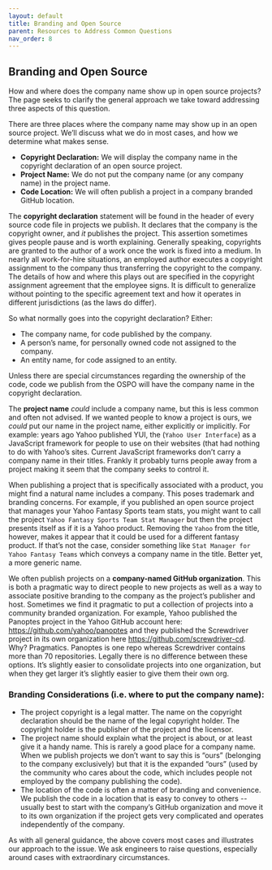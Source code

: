 ```yaml
---
layout: default
title: Branding and Open Source
parent: Resources to Address Common Questions
nav_order: 8
---
```


## Branding and Open Source

How and where does the company name show up in open source projects? The page seeks to clarify the general approach we take toward addressing three aspects of this question. 

There are three places where the company name may show up in an open source project. We’ll discuss what we do in most cases, and how we determine what makes sense.
* **Copyright Declaration:** We will display the company name in the copyright declaration of an open source project. 
* **Project Name:** We do not put the company name (or any company name) in the project name. 
* **Code Location:** We will often publish a project in a company branded GitHub location.

The **copyright declaration** statement will be found in the header of every source code file in projects we publish. It declares that the company is the copyright owner, and _it_ publishes the project. This assertion sometimes gives people pause and is worth explaining. Generally speaking, copyrights are granted to the author of a work once the work is fixed into a medium. In nearly all work-for-hire situations, an employed author executes a copyright assignment to the company thus transferring the copyright to the company. The details of how and where this plays out are specified in the copyright assignment agreement that the employee signs. It is difficult to generalize without pointing to the specific agreement text and how it operates in different jurisdictions (as the laws do differ). 

So what normally goes into the copyright declaration? Either:
* The company name, for code published by the company.
* A person’s name, for personally owned code not assigned to the company.
* An entity name, for code assigned to an entity.

Unless there are special circumstances regarding the ownership of the code, code we publish from the OSPO will have the company name in the copyright declaration.

The **project name** _could_ include a company name, but this is less common and often not advised. If we wanted people to know a project is ours, we _could_ put our name in the project name, either explicitly or implicitly. For example: years ago Yahoo published YUI, the (`Yahoo User Interface`) as a JavaScript framework for people to use on their websites (that had nothing to do with Yahoo’s sites. Current JavaScript frameworks don’t carry a company name in their titles. Frankly it probably turns people away from a project making it seem that the company seeks to control it.

When publishing a project that is specifically associated with a product, you might find a natural name includes a company. This poses trademark and branding concerns. For example, if you published an open source project that manages your Yahoo Fantasy Sports team stats, you might want to call the project `Yahoo Fantasy Sports Team Stat Manager` but then the project presents itself as if it is a Yahoo product. Removing the `Yahoo` from the title, however, makes it appear that it could be used for a different fantasy product. If that’s not the case, consider something like `Stat Manager for Yahoo Fantasy Teams` which conveys a company name in the title. Better yet, a more generic name.

We often publish projects on a **company-named GitHub organization**. This is both a pragmatic way to direct people to new projects as well as a way to associate positive branding to the company as the project’s publisher and host. Sometimes we find it pragmatic to put a collection of projects into a community branded organization. For example, Yahoo published the Panoptes project in the Yahoo GitHub account here: https://github.com/yahoo/panoptes and they published the Screwdriver project in its own organization here https://github.com/screwdriver-cd. Why? Pragmatics. Panoptes is one repo whereas Screwdriver contains more than 70 repositories. Legally there is no difference between these options. It’s slightly easier to consolidate projects into one organization, but when they get larger it’s slightly easier to give them their own org.

### Branding Considerations (i.e. where to put the company name):

* The project copyright is a legal matter. The name on the copyright declaration should be the name of the legal copyright holder. The copyright holder is the publisher of the project and the licensor.
* The project name should explain what the project is about, or at least give it a handy name. This is rarely a good place for a company name. When we publish projects we don’t want to say this is “ours” (belonging to the company exclusively) but that it is the expanded “ours” (used by the community who cares about the code, which includes people not employed by the company publishing the code).
* The location of the code is often a matter of branding and convenience. We publish the code in a location that is easy to convey to others -- usually best to start with the company’s GitHub organization and move it to its own organization if the project gets very complicated and operates independently of the company.

As with all general guidance, the above covers most cases and illustrates our approach to the issue. We ask engineers to raise questions, especially around cases with extraordinary circumstances.
